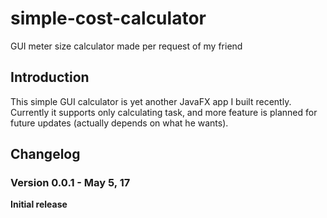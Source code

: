 # simple-cost-calculator
GUI meter size calculator made per request of my friend

## Introduction
This simple GUI calculator is yet another JavaFX app I built
recently. Currently it supports only calculating task, and more
feature is planned for future updates (actually depends on what
he wants).

## Changelog
### Version 0.0.1 - May 5, 17
**Initial release**
